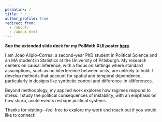 ```yaml
---
permalink: /
title: " "
author_profile: true
redirect_from: 
  - /about/
  - /about.html
---
```


**See the extended slide deck for my PolMeth XLII poster [here](/files/polmeth25.pdf)**.

I am Joao Alipio-Correa, a second-year PhD student in Political Science and an MA student in Statistics at the University of Pittsburgh. My research centers on causal inference, with a focus on settings where standard assumptions, such as no interference between units, are unlikely to hold. I develop methods that account for spatial and temporal dependence, particularly in designs like synthetic control and difference-in-differences.

Beyond methodology, my applied work explores how regimes respond to stress. I study the political consequences of instability, with an emphasis on how sharp, acute events reshape political systems.

Thanks for visiting—feel free to explore my work and reach out if you would like to connect!
